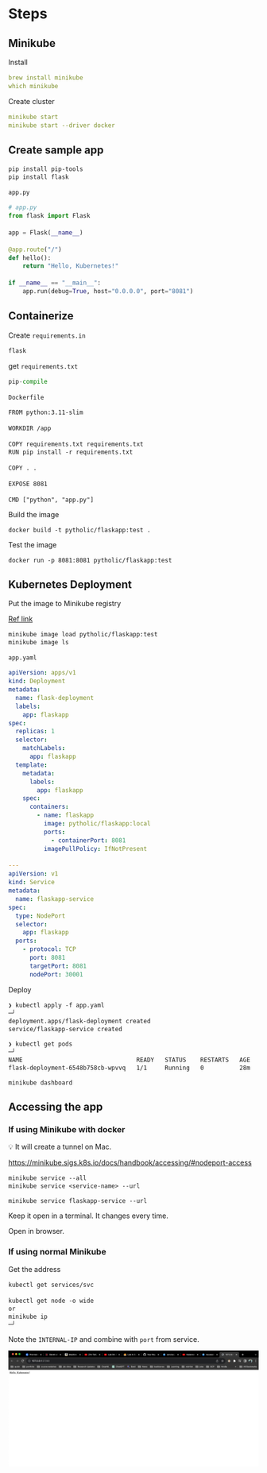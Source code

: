 # Steps

## Minikube

Install

```yaml
brew install minikube
which minikube
```

Create cluster

```yaml
minikube start
minikube start --driver docker
```

## Create sample app

```
pip install pip-tools
pip install flask
```

`app.py`

```python
# app.py
from flask import Flask

app = Flask(__name__)

@app.route("/")
def hello():
    return "Hello, Kubernetes!"

if __name__ == "__main__":
    app.run(debug=True, host="0.0.0.0", port="8081")
```

## Containerize

Create `requirements.in`

```python
flask
```

get `requirements.txt`

```python
pip-compile
```

`Dockerfile`

```docker
FROM python:3.11-slim

WORKDIR /app

COPY requirements.txt requirements.txt
RUN pip install -r requirements.txt

COPY . .

EXPOSE 8081

CMD ["python", "app.py"]
```

Build the image

```
docker build -t pytholic/flaskapp:test .
```

Test the image

```
docker run -p 8081:8081 pytholic/flaskapp:test
```

## Kubernetes Deployment

Put the image to Minikube registry

[Ref link](https://minikube.sigs.k8s.io/docs/handbook/pushing/)

```
minikube image load pytholic/flaskapp:test
minikube image ls
```

`app.yaml`

```yaml
apiVersion: apps/v1
kind: Deployment
metadata:
  name: flask-deployment
  labels:
    app: flaskapp
spec:
  replicas: 1
  selector:
    matchLabels:
      app: flaskapp
  template:
    metadata:
      labels:
        app: flaskapp
    spec:
      containers:
        - name: flaskapp
          image: pytholic/flaskapp:local
          ports:
            - containerPort: 8081
          imagePullPolicy: IfNotPresent

---
apiVersion: v1
kind: Service
metadata:
  name: flaskapp-service
spec:
  type: NodePort
  selector:
    app: flaskapp
  ports:
    - protocol: TCP
      port: 8081
      targetPort: 8081
      nodePort: 30001
```

Deploy

```
❯ kubectl apply -f app.yaml                                                                       ─╯
deployment.apps/flask-deployment created
service/flaskapp-service created
```

```
❯ kubectl get pods                                                                                    ─╯
NAME                                READY   STATUS    RESTARTS   AGE
flask-deployment-6548b758cb-wpvvq   1/1     Running   0          28m
```

```
minikube dashboard
```

## Accessing the app

### If using Minikube with docker

<aside>
💡 It will create a tunnel on Mac.

</aside>

https://minikube.sigs.k8s.io/docs/handbook/accessing/#nodeport-access

```
minikube service --all
minikube service <service-name> --url
```

```
minikube service flaskapp-service --url
```

Keep it open in a terminal. It changes every time.

Open in browser.

### If using normal Minikube

Get the address

```
kubectl get services/svc

kubectl get node -o wide
or
minikube ip                                                                                     ─╯
```

Note the `INTERNAL-IP` and combine with `port` from service.

![Alt text](image.png)